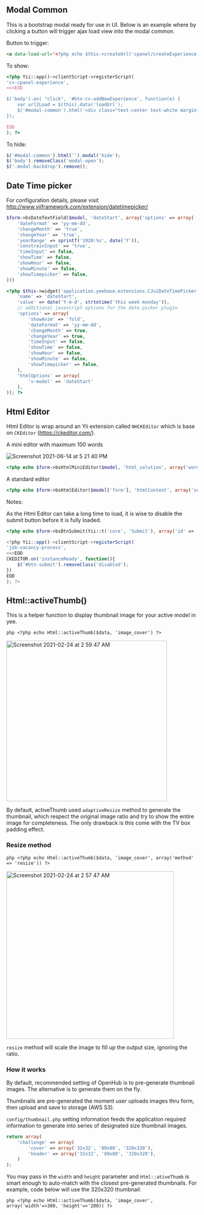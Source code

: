 ## Modal Common
This is a bootstrap modal ready for use in UI. Below is an example where by clicking a button will trigger ajax load view into the modal common.

Button to trigger:
```html
<a data-load-url="<?php echo $this->createUrl('cpanel/createExperience') ?>" id="btn-cv-addNewExperience" class="btn btn-primary btn-sm pull-right"><?php echo Html::faIcon('fa-plus') ?> <?php echo Yii::t('cv', 'Add New') ?></a>
```

To show:
```php
<?php Yii::app()->clientScript->registerScript(
'cv-cpanel-experience',
<<<EOD

$('body').on( "click", '#btn-cv-addNewExperience', function(e) {
    var url2Load = $(this).data('loadUrl');
    $('#modal-common').html('<div class="text-center text-white margin-top-3x">'+$('#block-spinner').html()+'</div>').load(url2Load, function(response, status, xhr){}).modal('show');
});				

EOD
); ?>
```

To hide:
```js
$('#modal-common').html('').modal('hide');
$('body').removeClass('modal-open');
$('.modal-backdrop').remove();
```

## Date Time picker
For configuration details, please visit http://www.yiiframework.com/extension/datetimepicker/
```php
$form->bsDateTextField($model, 'dateStart', array('options' => array(
    'dateFormat' => 'yy-mm-dd',
    'changeMonth' => 'true',
    'changeYear' => 'true',
    'yearRange' => sprintf('1920:%s', date('Y')),
    'constrainInput' => 'true',
    'timeInput' => false,
    'showTime' => false,
    'showHour' => false,
    'showMinute' => false,
    'showTimepicker' => false,
)))
```

```php
<?php $this->widget('application.yeebase.extensions.CJuiDateTimePicker.CJuiDateTimePicker', array(
    'name' => 'dateStart',
    'value' => date('Y-m-d', strtotime('this week monday')),
    // additional javascript options for the date picker plugin
    'options' => array(
        'showAnim' => 'fold',
        'dateFormat' => 'yy-mm-dd',
        'changeMonth' => true,
        'changeYear' => true,
        'timeInput' => false,
        'showTime' => false,
        'showHour' => false,
        'showMinute' => false,
        'showTimepicker' => false,
    ),
    'htmlOptions' => array(
        'v-model' => 'dateStart'
    ),
)); ?>
```

## Html Editor
Html Editor is wrap around an Yii extension called `NHCKEditor` which is base on `CKEditor` (https://ckeditor.com/).

A mini editor with maximum 100 words

![Screenshot 2021-06-14 at 5 21 40 PM](https://user-images.githubusercontent.com/5336690/121869834-05d8ff00-cd35-11eb-86a4-4299d79a6269.png)

```php
<?php echo $form->bsHtmlMiniEditor($model, 'html_solution', array('wordcount' => array('maxWordCount' => 100))); ?>
```

A standard editor
```php
<?php echo $form->bsHtmlEditor($model['form'], 'htmlContent', array('someConfiguration' => 'Foo Bar')); ?>
```

Notes:

As the Html Editor can take a long time to load, it is wise to disable the submit button before it is fully loaded.
```php
<?php echo $form->bsBtnSubmit(Yii::t('core', 'Submit'), array('id' => 'btn-submit', 'class' => 'disabled')); ?>
```
```js
<?php Yii::app()->clientScript->registerScript(
'job-vacancy-process',
<<<EOD
CKEDITOR.on('instanceReady', function(){
	$('#btn-submit').removeClass('disabled');
})
EOD
); ?>
```


## Html::activeThumb()
This is a helper function to display thumbnail image for your active model in yee. 

```php <?php echo Html::activeThumb($data, 'image_cover') ?>```

<img width="423" alt="Screenshot 2021-02-24 at 2 59 47 AM" src="https://user-images.githubusercontent.com/5336690/108894286-0c8c1b00-764d-11eb-942a-7fb20ac2dad7.png">

By default, activeThumb used `adaptiveResize` method to generate the thumbnail, which respect the original image ratio and try to show the entire image for completeness. The only drawback is this come with the TV box padding effect.

### Resize method
```php <?php echo Html::activeThumb($data, 'image_cover', array('method' => 'resize')) ?>```

<img width="441" alt="Screenshot 2021-02-24 at 2 57 47 AM" src="https://user-images.githubusercontent.com/5336690/108894279-0ac25780-764d-11eb-8a41-a096564d9106.png">

`resize` method will scale the image to fill up the output size, ignoring the ratio. 

### How it works
By default, recommended setting of OpenHub is to pre-generate thumbnail images. The alternative is to generate them on the fly.

Thumbnails are pre-generated the moment user uploads images thru form, then upload and save to storage (AWS S3).

`config/thumbnail.php` setting information feeds the application required information to generate into series of designated size thumbnail images.
```php
return array(
	'challenge' => array(
		'cover' => array('32x32', '80x80', '320x320'),
		'header' => array('32x32', '80x80', '320x320'),
	)
);

```

You may pass in the `width` and `height` parameter and `Html::ativeThumb` is smart enough to auto-match with the closest pre-generated thumbnails.
For example, code below will use the 320x320 thumbnail: 

```php <?php echo Html::activeThumb($data, 'image_cover', array('width'=>300, 'height'=>'200)) ?>```
